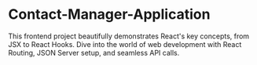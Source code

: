 # Contact-Manager-Application
This frontend project beautifully demonstrates React's key concepts, from JSX to React Hooks. Dive into the world of web development with React Routing, JSON Server setup, and seamless API calls.
